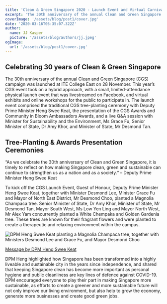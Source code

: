 ```yaml
---
title: 'Clean & Green Singapore 2020 - Launch Event and Virtual Carnival'
excerpt: 'The 30th anniversary of the annual Clean and Green Singapore (CGS) campaign was launched at ITE College East on 28 November. This year’s CGS event took on a hybrid approach, with a small, limited-attendance physical launch event that was livestreamed on Facebook, and virtual exhibits and online workshops for the public to participate in. The launch event comprised the traditional CGS tree-planting ceremony with Deputy Prime Minister Heng Swee Keat, the presentation of the CGS Awards and Community in Bloom Ambassadors Awards, and a live Q&A session with Minister for Sustainability and the Environment, Ms Grace Fu, Senior Minister of State, Dr Amy Khor, and Minister of State, Mr Desmond Tan.'
coverImage: '/assets/blog/post1/cover.jpg'
date: '2020-03-16T05:35:07.322Z'
author:
  name: JJ Kasper
  picture: '/assets/blog/authors/jj.jpeg'
ogImage:
  url: '/assets/blog/post1/cover.jpg'
---
```


## Celebrating 30 years of Clean & Green Singapore

The 30th anniversary of the annual Clean and Green Singapore (CGS) campaign was launched at ITE College East on 28 November. This year’s CGS event took on a hybrid approach, with a small, limited-attendance physical launch event that was livestreamed on Facebook, and virtual exhibits and online workshops for the public to participate in. The launch event comprised the traditional CGS tree-planting ceremony with Deputy Prime Minister Heng Swee Keat, the presentation of the CGS Awards and Community in Bloom Ambassadors Awards, and a live Q&A session with Minister for Sustainability and the Environment, Ms Grace Fu, Senior Minister of State, Dr Amy Khor, and Minister of State, Mr Desmond Tan.

## Tree-Planting & Awards Presentation Ceremonies

“As we celebrate the 30th anniversary of Clean and Green Singapore, it is timely to reflect on how making Singapore clean, green and sustainable can continue to strengthen us as a nation and as a society.“ – Deputy Prime Minister Heng Swee Keat

To kick off the CGS Launch Event, Guest of Honour, Deputy Prime Minister Heng Swee Keat, together with Minister Desmond Lee, Minister Grace Fu and Mayor of North East District, Mr Desmond Choo, planted a Magnolia Champaca tree. Senior Minister of State, Dr Amy Khor, Minister of State, Mr Desmond Tan, Mayor South West, Ms Low Yen Ling and Mayor North West, Mr Alex Yam concurrently planted a White Chempaka and Golden Gardenia tree. These trees are known for their fragrant flowers and were planted to create a therapeutic and relaxing environment within the campus.

![DPM Heng Swee Keat planting a Magnolia Champaca tree, together with Ministers Desmond Lee and Grace Fu, and Mayor Desmond Choo](/assets/blog/post1/cover.png 'Text to show on mouseoverDPM Heng Swee Keat planting a Magnolia Champaca tree, together with Ministers Desmond Lee and Grace Fu, and Mayor Desmond Choo')

<u>Message by DPM Heng Swee Keat</u>

DPM Heng highlighted how Singapore has been transformed into a highly liveable and sustainable city in the years since independence, and shared that keeping Singapore clean has become more important as personal hygiene and public cleanliness are key lines of defence against COVID-19. DPM encouraged everyone to play their part in making Singapore more sustainable, as efforts to create a greener and more sustainable future will not only improve our living environment, but also help to grow the economy, generate more businesses and create good green jobs.
